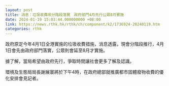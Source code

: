 ```yaml
---
layout: post
title: 消息：垃圾收費改分階段落實　政府部門4月先行公眾8月實施
date: 2024-01-19 15:03:44.000000000 +08:00
link: https://news.rthk.hk/rthk/ch/component/k2/1736924-20240119.htm
categories: rthk
---
```


政府原定今年4月1日全港實施的垃圾收費措施，消息透露，現會分階段推行，4月1日會先由政府部門落實，公眾則會延至8月才實施。

據了解，當局希望由政府先行，爭取時間讓社會更多了解及認識。

環境及生態局局長謝展寰將於下午4時，在政府總部就推廣都市固體廢物收費的優化安排會見記者。
